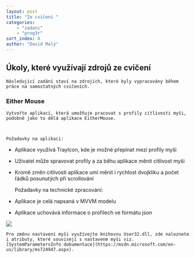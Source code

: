 ```yaml
---
layout: post
title: "Ze cvičení "
categories:
    - "zadani"
    - "prog3r"
sort_index: 8
author: "David Malý"
--- 
```



## Úkoly, které využívají zdrojů ze cvičení


    Následující zadání staví na zdrojích, které byly vypracovány během práce na samostatných cvičeních.


### Either Mouse


    Vytvořte aplikací, která umožňuje pracovat s profily citlivosti myši, podobně jako to dělá aplikace EitherMouse.



    Požadavky na aplikaci:


- Aplikace využívá TrayIcon, kde je možné přepínat mezi profily myši
- Uživatel může spravovat profily a za běhu aplikace měnit citlivost myši
- Kromě změn citlivosti aplikace umí měnit i rychlost dvojkliku a počet řádků posunutých při scrollování



    Požadavky na technické zpracování:


- Aplikace je celá napsaná v MVVM modelu
- Aplikace uchovává informace o profilech ve formátu json

![](images/eithermouse.png)

    Pro změnu nastavení myši využívejte knihovnu User32.dll, zde naleznete i atributy, které souvisejí s nastavenm myši viz. [SystemParametersInfo dokumentace](https://msdn.microsoft.com/en-us/library/ms724947.aspx).

